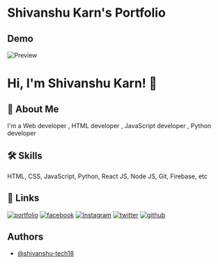 
# Shivanshu Karn's Portfolio


## Demo

![Preview](https://shivanshu-tech18.github.io/assets/img/App_Preview.png)


# Hi, I'm Shivanshu Karn! 👋


## 🚀 About Me
I'm a Web developer , HTML developer , JavaScript developer , Python developer


## 🛠 Skills
HTML, CSS, JavaScript, Python, React JS, Node JS, Git, Firebase, etc


## 🔗 Links
[![portfolio](https://img.shields.io/badge/my_portfolio-000?style=for-the-badge&logo=ko-fi&logoColor=white)](https://shivanshu-tech18.github.io/)
[![facebook](https://img.shields.io/badge/facebook-0A66C2?style=for-the-badge&logo=facebook&logoColor=white)](https://www.facebook.com/shivanshu.karn.122)
[![Instagram](https://img.shields.io/badge/instagram-AA336A?style=for-the-badge&logo=instagram&logoColor=white)](https://www.instagram.com/karn.shivanshu)
[![twitter](https://img.shields.io/badge/twitter-1DA1F2?style=for-the-badge&logo=twitter&logoColor=white)](https://twitter.com/shivanshu_122)
[![github](https://img.shields.io/badge/github-333?style=for-the-badge&logo=github&logoColor=white)](https://github.com/shivanshu-tech18)

## Authors

- [@shivanshu-tech18](https://github.com/shivanshu-tech18)


